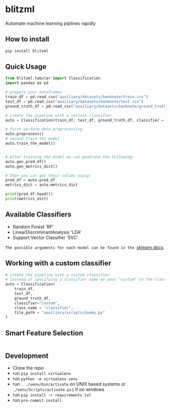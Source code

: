 
# blitzml

Automate machine learning piplines rapidly


## How to install


```bash
pip install blitzml
```


## Quick Usage

```python
from blitzml.tabular import Classification
import pandas as pd

# prepare your dataframes
train_df = pd.read_csv("auxiliary/datasets/banknote/train.csv")
test_df = pd.read_csv("auxiliary/datasets/banknote/test.csv")
ground_truth_df = pd.read_csv("auxiliary/datasets/banknote/ground_truth.csv")

# create the pipeline with a certain classifier
auto = Classification(train_df, test_df, ground_truth_df, classifier = 'RF', n_estimators = 50)

# first perform data preprocessing
auto.preprocess()
# second train the model
auto.train_the_model()


# After training the model we can generate the following:
auto.gen_pred_df()
auto.gen_metrics_dict()

# Then you can get their values using:
pred_df = auto.pred_df
metrics_dict = auto.metrics_dict

print(pred_df.head())
print(metrics_dict)
```


## Available Classifiers

- Random Forest 'RF'
- LinearDiscriminantAnalysis 'LDA'
- Support Vector Classifier 'SVC'

`The possible arguments for each model can be found in the `[sklearn docs](https://scikit-learn.org/stable/user_guide.html)

## Working with a custom classifier

```python
# create the pipeline with a custom classifier
# instead of specifying a classifier name we pass "custom" to the classifier argument.
auto = Classification(
    train_df,
    test_df,
    ground_truth_df,
    classifier="custom", 
    class_name = "classifier",
    file_path = "auxiliary/scripts/dummy.py"
)
```
## Smart Feature Selection

```python

```

## Development

- Clone the repo
- run `pip install virtualenv`
- run `python -m virtualenv venv`
- run `. ./venv/bin/activate` on UNIX based systems or `. ./venv/Scripts/activate.ps1` if on windows
- run `pip install -r requirements.txt`
- run `pre-commit install`
